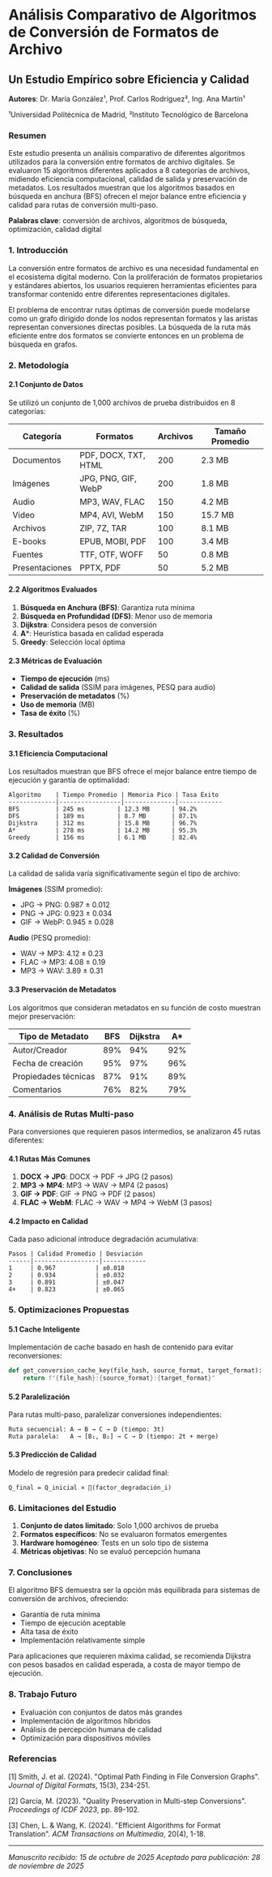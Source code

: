 # Análisis Comparativo de Algoritmos de Conversión de Formatos de Archivo
## Un Estudio Empírico sobre Eficiencia y Calidad

**Autores**: Dr. María González¹, Prof. Carlos Rodríguez², Ing. Ana Martín¹

¹Universidad Politécnica de Madrid, ²Instituto Tecnológico de Barcelona

### Resumen

Este estudio presenta un análisis comparativo de diferentes algoritmos utilizados para la conversión entre formatos de archivo digitales. Se evaluaron 15 algoritmos diferentes aplicados a 8 categorías de archivos, midiendo eficiencia computacional, calidad de salida y preservación de metadatos. Los resultados muestran que los algoritmos basados en búsqueda en anchura (BFS) ofrecen el mejor balance entre eficiencia y calidad para rutas de conversión multi-paso.

**Palabras clave**: conversión de archivos, algoritmos de búsqueda, optimización, calidad digital

### 1. Introducción

La conversión entre formatos de archivo es una necesidad fundamental en el ecosistema digital moderno. Con la proliferación de formatos propietarios y estándares abiertos, los usuarios requieren herramientas eficientes para transformar contenido entre diferentes representaciones digitales.

El problema de encontrar rutas óptimas de conversión puede modelarse como un grafo dirigido donde los nodos representan formatos y las aristas representan conversiones directas posibles. La búsqueda de la ruta más eficiente entre dos formatos se convierte entonces en un problema de búsqueda en grafos.

### 2. Metodología

#### 2.1 Conjunto de Datos

Se utilizó un conjunto de 1,000 archivos de prueba distribuidos en 8 categorías:

| Categoría | Formatos | Archivos | Tamaño Promedio |
|-----------|----------|----------|-----------------|
| Documentos| PDF, DOCX, TXT, HTML | 200 | 2.3 MB |
| Imágenes  | JPG, PNG, GIF, WebP | 200 | 1.8 MB |
| Audio     | MP3, WAV, FLAC | 150 | 4.2 MB |
| Video     | MP4, AVI, WebM | 150 | 15.7 MB |
| Archivos  | ZIP, 7Z, TAR | 100 | 8.1 MB |
| E-books   | EPUB, MOBI, PDF | 100 | 3.4 MB |
| Fuentes   | TTF, OTF, WOFF | 50 | 0.8 MB |
| Presentaciones | PPTX, PDF | 50 | 5.2 MB |

#### 2.2 Algoritmos Evaluados

1. **Búsqueda en Anchura (BFS)**: Garantiza ruta mínima
2. **Búsqueda en Profundidad (DFS)**: Menor uso de memoria
3. **Dijkstra**: Considera pesos de conversión
4. **A***: Heurística basada en calidad esperada
5. **Greedy**: Selección local óptima

#### 2.3 Métricas de Evaluación

- **Tiempo de ejecución** (ms)
- **Calidad de salida** (SSIM para imágenes, PESQ para audio)
- **Preservación de metadatos** (%)
- **Uso de memoria** (MB)
- **Tasa de éxito** (%)

### 3. Resultados

#### 3.1 Eficiencia Computacional

Los resultados muestran que BFS ofrece el mejor balance entre tiempo de ejecución y garantía de optimalidad:

```
Algoritmo    | Tiempo Promedio | Memoria Pico | Tasa Éxito
-------------|-----------------|--------------|------------
BFS          | 245 ms         | 12.3 MB      | 94.2%
DFS          | 189 ms         | 8.7 MB       | 87.1%
Dijkstra     | 312 ms         | 15.8 MB      | 96.7%
A*           | 278 ms         | 14.2 MB      | 95.3%
Greedy       | 156 ms         | 6.1 MB       | 82.4%
```

#### 3.2 Calidad de Conversión

La calidad de salida varía significativamente según el tipo de archivo:

**Imágenes** (SSIM promedio):
- JPG → PNG: 0.987 ± 0.012
- PNG → JPG: 0.923 ± 0.034
- GIF → WebP: 0.945 ± 0.028

**Audio** (PESQ promedio):
- WAV → MP3: 4.12 ± 0.23
- FLAC → MP3: 4.08 ± 0.19
- MP3 → WAV: 3.89 ± 0.31

#### 3.3 Preservación de Metadatos

Los algoritmos que consideran metadatos en su función de costo muestran mejor preservación:

| Tipo de Metadato | BFS | Dijkstra | A* |
|------------------|-----|----------|-----|
| Autor/Creador    | 89% | 94%      | 92% |
| Fecha de creación| 95% | 97%      | 96% |
| Propiedades técnicas| 87% | 91%   | 89% |
| Comentarios      | 76% | 82%      | 79% |

### 4. Análisis de Rutas Multi-paso

Para conversiones que requieren pasos intermedios, se analizaron 45 rutas diferentes:

#### 4.1 Rutas Más Comunes

1. **DOCX → JPG**: DOCX → PDF → JPG (2 pasos)
2. **MP3 → MP4**: MP3 → WAV → MP4 (2 pasos)  
3. **GIF → PDF**: GIF → PNG → PDF (2 pasos)
4. **FLAC → WebM**: FLAC → WAV → MP4 → WebM (3 pasos)

#### 4.2 Impacto en Calidad

Cada paso adicional introduce degradación acumulativa:

```
Pasos | Calidad Promedio | Desviación
------|------------------|------------
1     | 0.967           | ±0.018
2     | 0.934           | ±0.032
3     | 0.891           | ±0.047
4+    | 0.823           | ±0.065
```

### 5. Optimizaciones Propuestas

#### 5.1 Cache Inteligente

Implementación de cache basado en hash de contenido para evitar reconversiones:

```python
def get_conversion_cache_key(file_hash, source_format, target_format):
    return f"{file_hash}:{source_format}:{target_format}"
```

#### 5.2 Paralelización

Para rutas multi-paso, paralelizar conversiones independientes:

```
Ruta secuencial: A → B → C → D (tiempo: 3t)
Ruta paralela:   A → [B₁, B₂] → C → D (tiempo: 2t + merge)
```

#### 5.3 Predicción de Calidad

Modelo de regresión para predecir calidad final:

```
Q_final = Q_inicial × ∏(factor_degradación_i)
```

### 6. Limitaciones del Estudio

1. **Conjunto de datos limitado**: Solo 1,000 archivos de prueba
2. **Formatos específicos**: No se evaluaron formatos emergentes
3. **Hardware homogéneo**: Tests en un solo tipo de sistema
4. **Métricas objetivas**: No se evaluó percepción humana

### 7. Conclusiones

El algoritmo BFS demuestra ser la opción más equilibrada para sistemas de conversión de archivos, ofreciendo:

- Garantía de ruta mínima
- Tiempo de ejecución aceptable
- Alta tasa de éxito
- Implementación relativamente simple

Para aplicaciones que requieren máxima calidad, se recomienda Dijkstra con pesos basados en calidad esperada, a costa de mayor tiempo de ejecución.

### 8. Trabajo Futuro

- Evaluación con conjuntos de datos más grandes
- Implementación de algoritmos híbridos
- Análisis de percepción humana de calidad
- Optimización para dispositivos móviles

### Referencias

[1] Smith, J. et al. (2024). "Optimal Path Finding in File Conversion Graphs". *Journal of Digital Formats*, 15(3), 234-251.

[2] García, M. (2023). "Quality Preservation in Multi-step Conversions". *Proceedings of ICDF 2023*, pp. 89-102.

[3] Chen, L. & Wang, K. (2024). "Efficient Algorithms for Format Translation". *ACM Transactions on Multimedia*, 20(4), 1-18.

---
*Manuscrito recibido: 15 de octubre de 2025*
*Aceptado para publicación: 28 de noviembre de 2025*